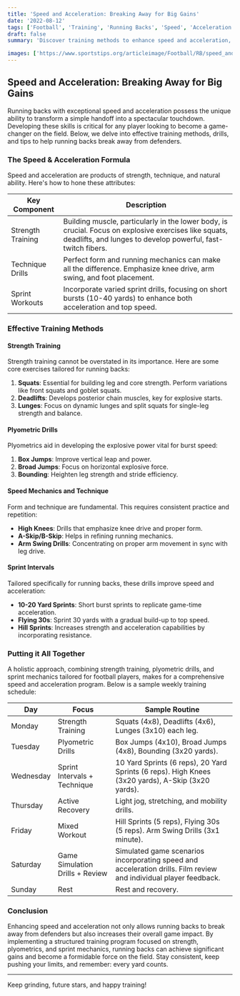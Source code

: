 ```yaml
---
title: 'Speed and Acceleration: Breaking Away for Big Gains'
date: '2022-08-12'
tags: ['Football', 'Training', 'Running Backs', 'Speed', 'Acceleration', 'Coaching', 'Player Development', 'Drills', 'Workout']
draft: false
summary: 'Discover training methods to enhance speed and acceleration, empowering running backs to outpace defenders and achieve breakaway runs.'

images: ['https://www.sportstips.org/articleimage/Football/RB/speed_and_acceleration_breaking_away_for_big_gains.webp']
--- 
```


## Speed and Acceleration: Breaking Away for Big Gains

Running backs with exceptional speed and acceleration possess the unique ability to transform a simple handoff into a spectacular touchdown. Developing these skills is critical for any player looking to become a game-changer on the field. Below, we delve into effective training methods, drills, and tips to help running backs break away from defenders.

### The Speed & Acceleration Formula

Speed and acceleration are products of strength, technique, and natural ability. Here's how to hone these attributes:

| Key Component      | Description                                                                                                                                                        |
|--------------------|--------------------------------------------------------------------------------------------------------------------------------------------------------------------|
| Strength Training  | Building muscle, particularly in the lower body, is crucial. Focus on explosive exercises like squats, deadlifts, and lunges to develop powerful, fast-twitch fibers.|
| Technique Drills   | Perfect form and running mechanics can make all the difference. Emphasize knee drive, arm swing, and foot placement.                                                 |
| Sprint Workouts    | Incorporate varied sprint drills, focusing on short bursts (10-40 yards) to enhance both acceleration and top speed.                                                |

### Effective Training Methods

#### Strength Training
Strength training cannot be overstated in its importance. Here are some core exercises tailored for running backs:

1. **Squats**: Essential for building leg and core strength. Perform variations like front squats and goblet squats.
2. **Deadlifts**: Develops posterior chain muscles, key for explosive starts.
3. **Lunges**: Focus on dynamic lunges and split squats for single-leg strength and balance.

#### Plyometric Drills
Plyometrics aid in developing the explosive power vital for burst speed:

1. **Box Jumps**: Improve vertical leap and power.
2. **Broad Jumps**: Focus on horizontal explosive force.
3. **Bounding**: Heighten leg strength and stride efficiency.

#### Speed Mechanics and Technique

Form and technique are fundamental. This requires consistent practice and repetition:

- **High Knees**: Drills that emphasize knee drive and proper form.
- **A-Skip/B-Skip**: Helps in refining running mechanics.
- **Arm Swing Drills**: Concentrating on proper arm movement in sync with leg drive.

#### Sprint Intervals 
Tailored specifically for running backs, these drills improve speed and acceleration:

- **10-20 Yard Sprints**: Short burst sprints to replicate game-time acceleration.
- **Flying 30s**: Sprint 30 yards with a gradual build-up to top speed.
- **Hill Sprints**: Increases strength and acceleration capabilities by incorporating resistance.

### Putting it All Together

A holistic approach, combining strength training, plyometric drills, and sprint mechanics tailored for football players, makes for a comprehensive speed and acceleration program. Below is a sample weekly training schedule:

| Day          | Focus                            | Sample Routine                                                                                                      |
|--------------|----------------------------------|-------------------------------------------------------------------------------------------------------------------|
| Monday       | Strength Training                | Squats (4x8), Deadlifts (4x6), Lunges (3x10) each leg.                                                             |
| Tuesday      | Plyometric Drills                | Box Jumps (4x10), Broad Jumps (4x8), Bounding (3x20 yards).                                                        |
| Wednesday    | Sprint Intervals + Technique     | 10 Yard Sprints (6 reps), 20 Yard Sprints (6 reps). High Knees (3x20 yards), A-Skip (3x20 yards).                  |
| Thursday     | Active Recovery                  | Light jog, stretching, and mobility drills.                                                                        |
| Friday       | Mixed Workout                    | Hill Sprints (5 reps), Flying 30s (5 reps). Arm Swing Drills (3x1 minute).                                         |
| Saturday     | Game Simulation Drills + Review  | Simulated game scenarios incorporating speed and acceleration drills. Film review and individual player feedback.  |
| Sunday       | Rest                             | Rest and recovery.                                                                                                 |

### Conclusion

Enhancing speed and acceleration not only allows running backs to break away from defenders but also increases their overall game impact. By implementing a structured training program focused on strength, plyometrics, and sprint mechanics, running backs can achieve significant gains and become a formidable force on the field. Stay consistent, keep pushing your limits, and remember: every yard counts.

---

Keep grinding, future stars, and happy training!